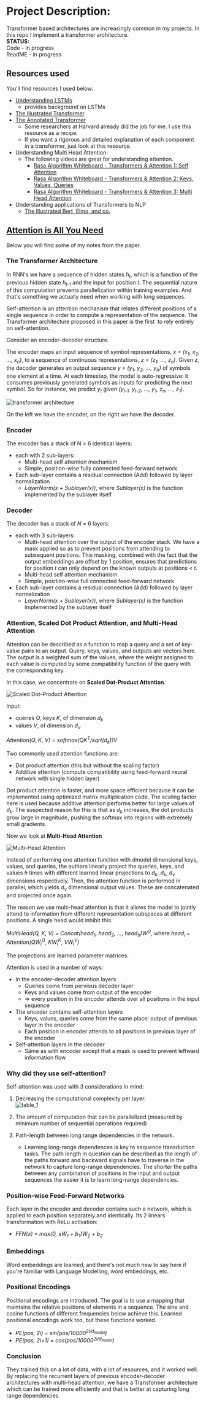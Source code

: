 # Project Description:

Transformer based architectures are increasingly common in my projects. 
In this repo I implement a transformer architecture.  
**STATUS:**  
Code - in progress  
ReadME - in progress

## Resources used ##
You'll find resources I used below:
- [Understanding LSTMs](https://colah.github.io/posts/2015-08-Understanding-LSTMs/)  
    - provides background on LSTMs 
- [The Illustrated Transformer](https://jalammar.github.io/illustrated-transformer/)
- [The Annotated Transformer](https://nlp.seas.harvard.edu/2018/04/03/attention.html)  
    - Some researchers at Harvard already did the job for me. I use this resource as a recipe. 
    - If you want a rigorous and detailed explanation of each component in a transformer, just look at this resource.
- Understanding Multi Head Attention:
    - The following videos are great for understanding attention.  
        - [Rasa Algorithm Whiteboard - Transformers & Attention 1: Self Attention](https://www.youtube.com/watch?v=yGTUuEx3GkA)  
        - [Rasa Algorithm Whiteboard - Transformers & Attention 2: Keys, Values, Queries](https://www.youtube.com/watch?v=tIvKXrEDMhk)  
        - [Rasa Algorithm Whiteboard - Transformers & Attention 3: Multi Head Attention](https://www.youtube.com/watch?v=23XUv0T9L5c)  
- Understanding applications of Transformers to NLP
    - [The Illustrated Bert, Elmo, and co.](https://jalammar.github.io/illustrated-bert/)  

## [Attention is All You Need](https://arxiv.org/abs/1706.03762)
Below you will find some of my notes from the paper. 

### The Transformer Architecture

In RNN's we have a sequence of hidden states *h<sub>t</sub>*, which is a function of the previous hidden state *h<sub>t-1</sub>* and the input for position *t*. The sequential nature of this computation prevents parallelization within training examples. And that's something we actually need when working with long sequences.

Self-attention is an attention mechanism that relates different positions of a single sequence in order to compute a representation of the sequence. The Transformer architecture proposed in this paper is the first  to rely entirely on self-attention.

Consider an encoder-decoder structure. 

The encoder maps an input sequence of symbol representations, *x = (x<sub>1</sub>, x<sub>2</sub>, ..., x<sub>n</sub>)*, to a sequence of continuous representations, *z = (z<sub>1</sub>, ..., z<sub>n</sub>)*. Given *z*, the decoder generates an output sequence *y = (y<sub>1</sub>, y<sub>2</sub>, ..., y<sub>n</sub>)* of symbols one element at a time. At each timestep, the model is auto-regressive: it consumes previously generated symbols as inputs for predicting the next symbol. So for instance, we predict *y<sub>t</sub>* given *(y<sub>t-1</sub>, y<sub>t-2</sub>, ..., y<sub>1</sub>, z<sub>n</sub>, ..., z<sub>1</sub>)*.

![transformer architecture](images/transformer_architecture.png)

On the left we have the encoder, on the right we have the decoder.

### Encoder

The encoder has a stack of N = 6 identical layers:

-   each with 2 sub-layers:
    -   Multi-head self attention mechanism
    -   Simple, position-wise fully connected feed-forward network
-   Each sub-layer contains a residual connection (Add) followed by layer normalization
    -   *LayerNorm(x + Sublayer(x))*, where *Sublayer(x)* is the function implemented by the sublayer itself

### Decoder

The decoder has a stack of *N* = 6 layers:
-   each with 3 sub-layers:
    -   Multi-head attention over the output of the encoder stack. We have a mask applied so as to prevent positions from attending to subsequent positions. This masking, combined with the fact that the output embeddings are offset by 1 position, ensures that predictions for position *t* can only depend on the known outputs at positions < *t*.
    -   Multi-head self attention mechanism
    -   Simple, position-wise full connected feed-forward network
-   Each sub-layer contains a residual connection (Add) followed by layer normalization
    -   *LayerNorm(x + Sublayer(x))*, where *Sublayer(x)* is the function implemented by the sublayer itself

### Attention, Scaled Dot Product Attention, and Multi-Head Attention

Attention can be described as a function to map a query and a set of key-value pairs to an output. Query, keys, values, and outputs are vectors here. The output is a weighted sum of the values, where the weight assigned to each value is computed by some compatibility function of the query with the corresponding key.

In this case, we concentrate on **Scaled Dot-Product Attention**.

![Scaled Dot-Product Attention](images/scaled_dot_product_attention.png)

Input:
-   queries *Q*, keys *K*, of dimension *d<sub>k</sub>*
-   values *V*, of dimension *d<sub>v</sub>*

*Attention(Q, K, V) = softmax(QK<sup>T</sup>/sqrt(d<sub>k</sub>))V*

Two commonly used attention functions are:
-   Dot product attention (this but without the scaling factor)
-   Additive attention (compute compatibility using feed-forward neural network with single hidden layer)

Dot product attention is faster, and more space efficient because it can be implemented using optimized matrix multiplication code. The scaling factor here is used because additive attention performs better for large values of *d<sub>k</sub>*. The suspected reason for this is that as *d<sub>k</sub>* increases, the dot products grow large in magnitude, pushing the softmax into regions with extremely small gradients.

Now we look at **Multi-Head Attention**

![Multi-Head Attention](images/multi_head_attention.png)

Instead of performing one attention function with dmodel dimensional keys, values, and queries, the authors linearly project the queries, keys, and values *h* times with different learned linear projections to *d<sub>k</sub>*, *d<sub>k</sub>*, *d<sub>v</sub>* dimensions respectively. Then, the attention function is performed in parallel, which yields *d<sub>v</sub>* dimensional output values. These are concatenated and projected once again.

The reason we use multi-head attention is that it allows the model to jointly attend to information from different representation subspaces at different positions. A single head would inhibit this.

*MultiHead(Q, K, V) = Concat(head<sub>1</sub>, head<sub>2</sub>, ..., head<sub>h</sub>)W<sup>O</sup>*, 
where *head<sub>i</sub> = Attention(QW<sub>i</sub><sup>Q</sup>, KW<sub>i</sub><sup>K</sup>, VW<sub>i</sub><sup>V</sup>)*

The projections are learned parameter matrices.

Attention is used in a number of ways:
-   In the encoder-decoder attention layers
    -   Queries come from pervious decoder layer
    -   Keys and values come from output of the encoder
    -   => every position in the encoder attends over all positions in the input sequence
-   The encoder contains self-attention layers
    -   Keys, values, queries come from the same place: output of previous layer in the encoder
    -   Each position in encoder attends to all positions in previous layer of the encoder
-   Self-attention layers in the decoder
    -   Same as with encoder except that a mask is used to prevent leftward information flow

### Why did they use self-attention?

Self-attention was used with 3 considerations in mind:

1.  Decreasing the computational complexity per layer:  
    ![table_1](images/table_1.png)

2.  The amount of computation that can be parallelized (measured by minimum number of sequential operations required)

3.  Path-length between long range dependencies in the network. 
    - Learning long-range dependences is key to sequence transduction tasks. The path length in question can be described as the length of the paths forward and backward signals have to traverse in the network to capture long-range dependencies. The shorter the paths between any combination of positions in the input and output sequences the easier it is to learn long-range dependencies.

### Position-wise Feed-Forward Networks

Each layer in the encoder and decoder contains such a network, which is applied to each position separately and identically. Its 2 linears transformation with ReLu activation:  
-   *FFN(x) = max(0, xW<sub>1</sub> + b<sub>1</sub>)W<sub>2</sub> + b<sub>2</sub>*

### Embeddings

Word embeddings are learned, and there's not much new to say here if you're familiar with Language Modelling, word embeddings, etc.

### Positional Encodings

Positional encodings are introduced. The goal is to use a mapping that maintains the relative positions of elements in a sequence. The sine and cosine functions of different frequencies below achieve this. Learned positional encodings work too, but these functions worked.  
-   *PE(pos, 2i) = sin(pos/10000<sup>2i/d<sub>model</sub></sup>)*
-   *PE(pos, 2i+1) = cos(pos/10000<sup>2i/d<sub>model</sub></sup>)*

### Conclusion

They trained this on a lot of data, with a lot of resources, and it worked well. By replacing the recurrent layers of previous encoder-decoder architectures with multi-head attention, we have a Transformer architecture which can be trained more efficiently and that is better at capturing long range dependencies.
